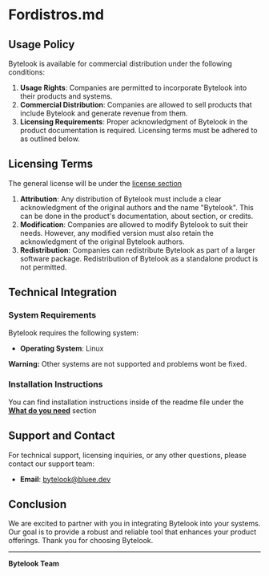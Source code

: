 # Fordistros.md

## Usage Policy

Bytelook is available for commercial distribution under the following conditions:

1. **Usage Rights**: Companies are permitted to incorporate Bytelook into their products and systems.
2. **Commercial Distribution**: Companies are allowed to sell products that include Bytelook and generate revenue from them.
3. **Licensing Requirements**: Proper acknowledgment of Bytelook in the product documentation is required. Licensing terms must be adhered to as outlined below.

## Licensing Terms
The general license will be under the [license section](https://github.com/panonim/bytelook?tab=License-1-ov-file)
1. **Attribution**: Any distribution of Bytelook must include a clear acknowledgment of the original authors and the name "Bytelook". This can be done in the product's documentation, about section, or credits.
2. **Modification**: Companies are allowed to modify Bytelook to suit their needs. However, any modified version must also retain the acknowledgment of the original Bytelook authors.
3. **Redistribution**: Companies can redistribute Bytelook as part of a larger software package. Redistribution of Bytelook as a standalone product is not permitted.

## Technical Integration

### System Requirements

Bytelook requires the following system:

- **Operating System**: Linux

**Warning:** Other systems are not supported and problems wont be fixed. 
### Installation Instructions
You can find installation instructions inside of the readme file under the **[What do you need](https://github.com/panonim/bytelook#what-do-you-need)** section

## Support and Contact

For technical support, licensing inquiries, or any other questions, please contact our support team:

- **Email**: bytelook@bluee.dev
  

## Conclusion

We are excited to partner with you in integrating Bytelook into your systems. Our goal is to provide a robust and reliable tool that enhances your product offerings. Thank you for choosing Bytelook.

---

**Bytelook Team**
